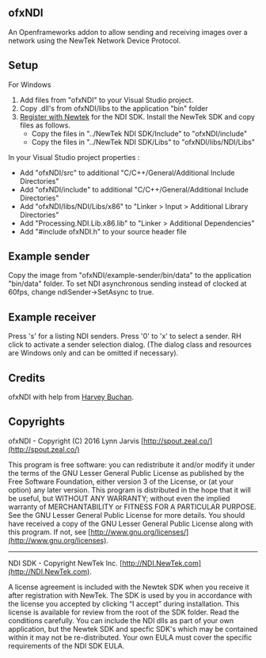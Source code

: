 ## ofxNDI
An Openframeworks addon to allow sending and receiving images over a network using the NewTek Network Device Protocol.

## Setup

For Windows

1. Add files from "ofxNDI" to your Visual Studio project.
2. Copy .dll's from ofxNDI/libs to the application "bin" folder
3. [Register with Newtek](http://pages.newtek.com/NDI-Developers.html) for the NDI SDK. Install the NewTek SDK and copy files as follows.
	- Copy the files in  "../NewTek NDI SDK/Include" to "ofxNDI/include"
	- Copy the files in "../NewTek NDI SDK/Libs" to "ofxNDI/libs/NDI/Libs"

In your Visual Studio project properties :

- Add "ofxNDI/src" to additional "C/C++/General/Additional Include Directories"
- Add "ofxNDI/include" to additional "C/C++/General/Additional Include Directories"
- Add "ofxNDI/libs/NDI/Libs/x86" to "Linker > Input > Additional Library Directories"
- Add "Processing.NDI.Lib.x86.lib" to "Linker > Additional Dependencies"
- Add "#include ofxNDI.h" to your source header file

## Example sender
Copy the image from "ofxNDI/example-sender/bin/data" to the application "bin/data" folder.
To set NDI asynchronous sending instead of clocked at 60fps, change ndiSender->SetAsync to true.

## Example receiver
Press 's' for a listing NDI senders. Press '0' to 'x' to select a sender. 
RH click to activate a sender selection dialog.
(The dialog class and resources are Windows only and can be omitted if necessary).

## Credits
ofxNDI with help from [Harvey Buchan](https://github.com/Harvey3141).

## Copyrights
ofxNDI - Copyright (C) 2016 Lynn Jarvis [http://spout.zeal.co/](http://spout.zeal.co/)

This program is free software: you can redistribute it and/or modify it under the terms of the GNU Lesser  General Public License as published by the Free Software Foundation, either version 3 of the License, or (at your option) any later version.
This program is distributed in the hope that it will be useful, but WITHOUT ANY WARRANTY; without even the implied warranty of MERCHANTABILITY or FITNESS FOR A PARTICULAR PURPOSE.  See the GNU Lesser General Public License for more details. 
You should have received a copy of the GNU Lesser General Public License along with this program.  If not, see [http://www.gnu.org/licenses/](http://www.gnu.org/licenses).

----------------------
NDI SDK - Copyright NewTek Inc. [http://NDI.NewTek.com](http://NDI.NewTek.com).

A license agreement is included with the Newtek SDK when you receive it after registration with NewTek.
The SDK is used by you in accordance with the license you accepted by clicking “I accept” during installation. This license is available for review from the root of the SDK folder.
Read the conditions carefully. You can include the NDI dlls as part of your own application, but the Newtek SDK and specfic SDK's which may be contained within it may not be re-distributed.
Your own EULA must cover the specific requirements of the NDI SDK EULA.

